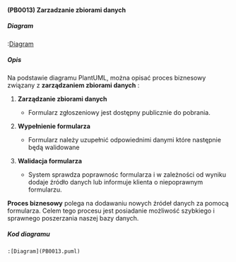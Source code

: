 #### (PB0013) Zarzadzanie zbiorami danych

##### Diagram

:[Diagram](PB0013.puml)


##### Opis

Na podstawie diagramu PlantUML, można opisać proces biznesowy związany z **zarządzaniem zbiorami danych** :

1. **Zarządzanie zbiorami danych**
   - Formularz zgłoszeniowy jest dostępny publicznie do pobrania. 

2. **Wypełnienie formularza**
   - Formularz należy uzupełnić odpowiednimi danymi które następnie będą walidowane

3. **Walidacja formularza**
   - System sprawdza poprawnośc formularza i w zależności od wyniku dodaje źródło danych lub informuje klienta o niepoprawnym formularzu.

**Proces biznesowy**  polega na dodawaniu nowych źródeł danych za pomocą formularza. Celem tego procesu jest posiadanie możliwość szybkiego i sprawnego poszerzania naszej bazy danych.


##### Kod diagramu
```
:[Diagram](PB0013.puml)
```
